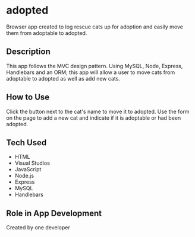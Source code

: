 # adopted
Browser app created to log rescue cats up for adoption and easily move them from adoptable to adopted.

## Description
This app follows the MVC design pattern. Using MySQL, Node, Express, Handlebars and an ORM; this app will allow a user to move cats from adoptable to adopted as well as add new cats.

## How to Use
Click the button next to the cat's name to move it to adopted. Use the form on the page to add a new cat and indicate if it is adoptable or had been adopted. 

## Tech Used

- HTML
- Visual Studios
- JavaScript
- Node.js
- Express
- MySQL
- Handlebars

## Role in App Development
Created by one developer